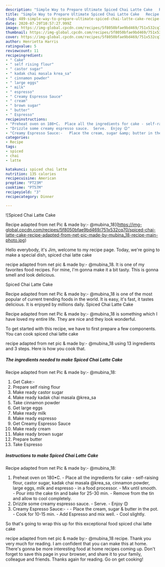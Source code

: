 ```yaml
---
description: "Simple Way to Prepare Ultimate Spiced Chai Latte Cake   Recipe adapted from net  Pic &amp;amp; made by:- @mubina_18"
title: "Simple Way to Prepare Ultimate Spiced Chai Latte Cake   Recipe adapted from net  Pic &amp;amp; made by:- @mubina_18"
slug: 489-simple-way-to-prepare-ultimate-spiced-chai-latte-cake-recipe-adapted-from-net-pic-and-amp-made-by-mubina-18
date: 2020-07-29T10:57:27.999Z
image: https://img-global.cpcdn.com/recipes/5f8050bfae9bd469/751x532cq70/spiced-chai-latte-cake-recipe-adapted-from-net-pic-made-by-mubina_18-recipe-main-photo.jpg
thumbnail: https://img-global.cpcdn.com/recipes/5f8050bfae9bd469/751x532cq70/spiced-chai-latte-cake-recipe-adapted-from-net-pic-made-by-mubina_18-recipe-main-photo.jpg
cover: https://img-global.cpcdn.com/recipes/5f8050bfae9bd469/751x532cq70/spiced-chai-latte-cake-recipe-adapted-from-net-pic-made-by-mubina_18-recipe-main-photo.jpg
author: Henrietta Harris
ratingvalue: 5
reviewcount: 11
recipeingredient:
- " Cake"
- " self rising flour"
- " castor sugar"
- " kadak chai masala krea_sa"
- " cinnamon powder"
- " large eggs"
- " milk"
- " espresso"
- " Creamy Espresso Sauce"
- " cream"
- " brown sugar"
- " butter"
- " Espresso"
recipeinstructions:
- "Preheat oven on 180•C.  Place all the ingredients for cake - self-raising flour, castor sugar, kadak chai masala @krea_sa, cinnamon powder, large eggs, milk and espresso - in a food processor.  Mix until smooth.  Pour into the cake tin and bake for 25-30 min.  Remove from the tin and allow to cool completely."
- "Drizzle some creamy espresso sauce.  Serve.  Enjoy 😊"
- "Creamy Espresso Sauce:-   Place the cream, sugar &amp; butter in the pot.  Cook for 10-15 min.  Add Espresso and mix well.  Cool slightly."
categories:
- Recipe
tags:
- spiced
- chai
- latte

katakunci: spiced chai latte 
nutrition: 135 calories
recipecuisine: American
preptime: "PT23M"
cooktime: "PT57M"
recipeyield: "3"
recipecategory: Dinner

---
```



![Spiced Chai Latte Cake 

Recipe adapted from net 
Pic &amp; made by:- @mubina_18](https://img-global.cpcdn.com/recipes/5f8050bfae9bd469/751x532cq70/spiced-chai-latte-cake-recipe-adapted-from-net-pic-made-by-mubina_18-recipe-main-photo.jpg)

Hello everybody, it's Jim, welcome to my recipe page. Today, we're going to make a special dish, spiced chai latte cake 

recipe adapted from net 
pic &amp; made by:- @mubina_18. It is one of my favorites food recipes. For mine, I'm gonna make it a bit tasty. This is gonna smell and look delicious.



Spiced Chai Latte Cake 

Recipe adapted from net 
Pic &amp; made by:- @mubina_18 is one of the most popular of current trending foods in the world. It is easy, it's fast, it tastes delicious. It is enjoyed by millions daily. Spiced Chai Latte Cake 

Recipe adapted from net 
Pic &amp; made by:- @mubina_18 is something which I have loved my entire life. They are nice and they look wonderful.


To get started with this recipe, we have to first prepare a few components. You can cook spiced chai latte cake 

recipe adapted from net 
pic &amp; made by:- @mubina_18 using 13 ingredients and 3 steps. Here is how you cook that.

<!--inarticleads1-->

##### The ingredients needed to make Spiced Chai Latte Cake 

Recipe adapted from net 
Pic &amp; made by:- @mubina_18:

1. Get  Cake:-
1. Prepare  self rising flour
1. Make ready  castor sugar
1. Make ready  kadak chai masala @krea_sa
1. Take  cinnamon powder
1. Get  large eggs
1. Make ready  milk
1. Make ready  espresso
1. Get  Creamy Espresso Sauce
1. Make ready  cream
1. Make ready  brown sugar
1. Prepare  butter
1. Take  Espresso




<!--inarticleads2-->

##### Instructions to make Spiced Chai Latte Cake 

Recipe adapted from net 
Pic &amp; made by:- @mubina_18:

1. Preheat oven on 180•C.  - Place all the ingredients for cake - self-raising flour, castor sugar, kadak chai masala @krea_sa, cinnamon powder, large eggs, milk and espresso - in a food processor.  - Mix until smooth.  - Pour into the cake tin and bake for 25-30 min.  - Remove from the tin and allow to cool completely.
1. Drizzle some creamy espresso sauce.  - Serve.  - Enjoy 😊
1. Creamy Espresso Sauce:-  -  - Place the cream, sugar &amp; butter in the pot.  - Cook for 10-15 min.  - Add Espresso and mix well.  - Cool slightly.




So that's going to wrap this up for this exceptional food spiced chai latte cake 

recipe adapted from net 
pic &amp; made by:- @mubina_18 recipe. Thank you very much for reading. I am confident that you can make this at home. There's gonna be more interesting food at home recipes coming up. Don't forget to save this page in your browser, and share it to your family, colleague and friends. Thanks again for reading. Go on get cooking!

